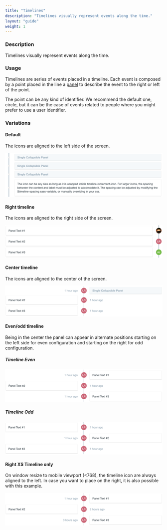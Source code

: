 ```yaml
---
title: "Timelines"
description: "Timelines visually represent events along the time."
layout: "guide"
weight: 1
---
```


### Description

Timelines visually represent events along the time.

### Usage

Timelines are series of events placed in a timeline. Each event is composed by a point placed in the line a [panel](./panel.html) to describe the event to the right or left of the point.

The point can be any kind of identifier. We recommend the default one, circle, but it can be the case of events related to people where you might prefer to use a user identifier.

### Variations

#### Default

The icons are aligned to the left side of the screen.

![default timeline left aligned](../../../images/timelineDefault.png) 

#### Right timeline

The icons are aligned to the right side of the screen.

![timeline right aligned](../../../images/timelineRight.png) 

#### Center timeline

The icons are aligned to the center of the screen.

![timeline center aligned](../../../images/timelineCenter.png)

#### Even/odd timeline

Being in the center the panel can appear in alternate positions starting on the left side for even configuration and starting on the right for odd configuration.

##### **Timeline Even**
![timeline center aligned even order](../../../images/timelineCenterEven.png)

##### **Timeline Odd**
![timeline center aligned odd order](../../../images/timelineCenterOdd.png) 


#### Right XS Timeline only

On window resize to mobile viewport (<768), the timeline icon are always aligned to the left. In case you want to place on the right, it is also possible with this example.

![timeline right aligned extra small ](../../../images/timelineCenterRightXSOnly.png) 
